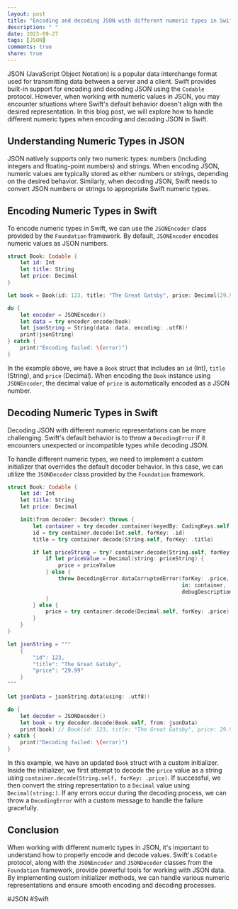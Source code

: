 ```yaml
---
layout: post
title: "Encoding and decoding JSON with different numeric types in Swift"
description: " "
date: 2023-09-27
tags: [JSON]
comments: true
share: true
---
```


JSON (JavaScript Object Notation) is a popular data interchange format used for transmitting data between a server and a client. Swift provides built-in support for encoding and decoding JSON using the `Codable` protocol. However, when working with numeric values in JSON, you may encounter situations where Swift's default behavior doesn't align with the desired representation. In this blog post, we will explore how to handle different numeric types when encoding and decoding JSON in Swift.

## Understanding Numeric Types in JSON

JSON natively supports only two numeric types: numbers (including integers and floating-point numbers) and strings. When encoding JSON, numeric values are typically stored as either numbers or strings, depending on the desired behavior. Similarly, when decoding JSON, Swift needs to convert JSON numbers or strings to appropriate Swift numeric types.

## Encoding Numeric Types in Swift

To encode numeric types in Swift, we can use the `JSONEncoder` class provided by the `Foundation` framework. By default, `JSONEncoder` encodes numeric values as JSON numbers. 

```swift
struct Book: Codable {
    let id: Int
    let title: String
    let price: Decimal
}

let book = Book(id: 123, title: "The Great Gatsby", price: Decimal(29.99))

do {
    let encoder = JSONEncoder()
    let data = try encoder.encode(book)
    let jsonString = String(data: data, encoding: .utf8)!
    print(jsonString)
} catch {
    print("Encoding failed: \(error)")
}
```

In the example above, we have a `Book` struct that includes an `id` (Int), `title` (String), and `price` (Decimal). When encoding the `Book` instance using `JSONEncoder`, the decimal value of `price` is automatically encoded as a JSON number.

## Decoding Numeric Types in Swift

Decoding JSON with different numeric representations can be more challenging. Swift's default behavior is to throw a `DecodingError` if it encounters unexpected or incompatible types while decoding JSON.

To handle different numeric types, we need to implement a custom initializer that overrides the default decoder behavior. In this case, we can utilize the `JSONDecoder` class provided by the `Foundation` framework.

```swift
struct Book: Codable {
    let id: Int
    let title: String
    let price: Decimal

    init(from decoder: Decoder) throws {
        let container = try decoder.container(keyedBy: CodingKeys.self)
        id = try container.decode(Int.self, forKey: .id)
        title = try container.decode(String.self, forKey: .title)

        if let priceString = try? container.decode(String.self, forKey: .price) {
            if let priceValue = Decimal(string: priceString) {
                price = priceValue
            } else {
                throw DecodingError.dataCorruptedError(forKey: .price,
                                                       in: container,
                                                       debugDescription: "Invalid decimal value")
            }
        } else {
            price = try container.decode(Decimal.self, forKey: .price)
        }
    }
}

let jsonString = """
    {
        "id": 123,
        "title": "The Great Gatsby",
        "price": "29.99"
    }
"""

let jsonData = jsonString.data(using: .utf8)!

do {
    let decoder = JSONDecoder()
    let book = try decoder.decode(Book.self, from: jsonData)
    print(book) // Book(id: 123, title: "The Great Gatsby", price: 29.99)
} catch {
    print("Decoding failed: \(error)")
}
```

In this example, we have an updated `Book` struct with a custom initializer. Inside the initializer, we first attempt to decode the `price` value as a string using `container.decode(String.self, forKey: .price)`. If successful, we then convert the string representation to a `Decimal` value using `Decimal(string:)`. If any errors occur during the decoding process, we can throw a `DecodingError` with a custom message to handle the failure gracefully.

## Conclusion

When working with different numeric types in JSON, it's important to understand how to properly encode and decode values. Swift's `Codable` protocol, along with the `JSONEncoder` and `JSONDecoder` classes from the `Foundation` framework, provide powerful tools for working with JSON data. By implementing custom initializer methods, we can handle various numeric representations and ensure smooth encoding and decoding processes.

#JSON #Swift